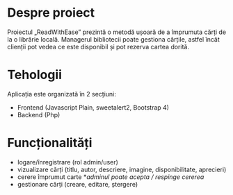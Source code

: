# Despre proiect
Proiectul „ReadWithEase” prezintă o metodă ușoară de a împrumuta cărți de la o librărie locală. Managerul bibliotecii poate gestiona cărțile, astfel încât clienții pot vedea ce este disponibil și pot rezerva cartea dorită. 

# Tehologii
Aplicația este organizată în 2 secțiuni:
* Frontend (Javascript Plain, sweetalert2, Bootstrap 4) 
* Backend (Php)

# Funcționalități
* logare/înregistrare (rol admin/user)
* vizualizare cărți (titlu, autor, descriere, imagine, disponibilitate, aprecieri)
* cerere împrumut carte
**adminul poate acepta / respinge cererea*
* gestionare cărți (creare, editare, ștergere)

